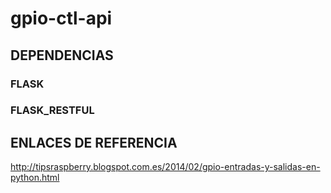 # gpio-ctl-api


## DEPENDENCIAS
### FLASK
### FLASK_RESTFUL

## ENLACES DE REFERENCIA
http://tipsraspberry.blogspot.com.es/2014/02/gpio-entradas-y-salidas-en-python.html